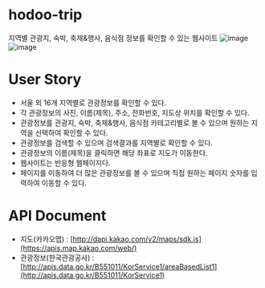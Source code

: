 # hodoo-trip
지역별 관광지, 숙박, 축제&amp;행사, 음식점 정보를 확인할 수 있는 웹사이트
![image](https://github.com/hodooha/hodoo-trip/assets/148246588/be881f32-63b8-47c4-ba38-face0f536c20)
![image](https://github.com/hodooha/hodoo-trip/assets/148246588/9788992e-e419-44be-9d5b-2e7fae870191)


# User Story
- 서울 외 16개 지역별로 관광정보를 확인할 수 있다.
- 각 관광정보의 사진, 이름(제목), 주소, 전화번호, 지도상 위치를 확인할 수 있다. 
- 관광정보를 관광지, 숙박, 축제&행사, 음식점 카테고리별로 볼 수 있으며 원하는 지역을 선택하여 확인할 수 있다.
- 관광정보를 검색할 수 있으며 검색결과를 지역별로 확인할 수 있다.
- 관광정보의 이름(제목)을 클릭하면 해당 좌표로 지도가 이동한다. 
- 웹사이트는 반응형 웹페이지다.
- 페이지를 이동하여 더 많은 관광정보를 볼 수 있으며 직접 원하는 페이지 숫자를 입력하여 이동할 수 있다.

# API Document
- 지도(카카오맵) : [http://dapi.kakao.com/v2/maps/sdk.js](https://apis.map.kakao.com/web/)
- 관광정보(한국관광공사) : [http://apis.data.go.kr/B551011/KorService1/areaBasedList1](http://apis.data.go.kr/B551011/KorService1)
